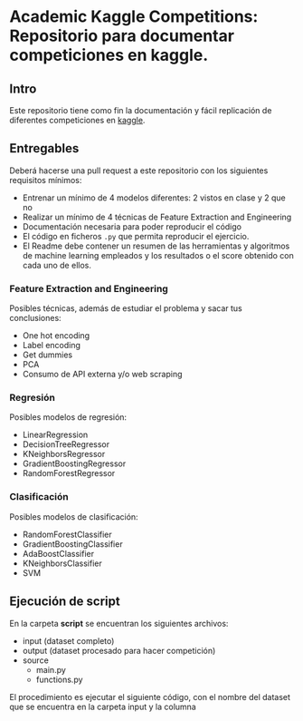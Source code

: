 # Academic Kaggle Competitions: Repositorio para documentar competiciones en kaggle. 

## Intro

Este repositorio tiene como fin la documentación y fácil replicación de diferentes competiciones en [kaggle](https://www.kaggle.com/). 

## Entregables

Deberá hacerse una pull request a este repositorio con los siguientes requisitos mínimos: 
* Entrenar un mínimo de 4 modelos diferentes: 2 vistos en clase y 2 que no
* Realizar un mínimo de 4 técnicas de Feature Extraction and Engineering
* Documentación necesaria para poder reproducir el código
* El código en ficheros `.py` que permita reproducir el ejercicio.
* El Readme debe contener un resumen de las herramientas y algoritmos de machine learning empleados y los resultados o el score obtenido con cada uno de ellos.

### Feature Extraction and Engineering

Posibles técnicas, además de estudiar el problema y sacar tus conclusiones: 

* One hot encoding
* Label encoding
* Get dummies
* PCA
* Consumo de API externa y/o web scraping

### Regresión

Posibles modelos de regresión: 

* LinearRegression
* DecisionTreeRegressor
* KNeighborsRegressor
* GradientBoostingRegressor
* RandomForestRegressor

### Clasificación

Posibles modelos de clasificación: 

* RandomForestClassifier
* GradientBoostingClassifier
* AdaBoostClassifier
* KNeighborsClassifier
* SVM

## Ejecución de script

En la carpeta **script** se encuentran los siguientes archivos:

* input (dataset completo)
* output (dataset procesado para hacer competición)
* source
    * main.py
    * functions.py

El procedimiento es ejecutar el siguiente código, con el nombre del dataset que se encuentra en la carpeta input y la columna 